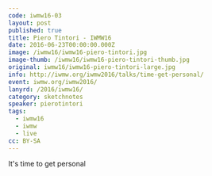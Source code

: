 ```yaml
---
code: iwmw16-03
layout: post
published: true
title: Piero Tintori - IWMW16
date: 2016-06-23T00:00:00.000Z
image: /iwmw16/iwmw16-piero-tintori.jpg
image-thumb: /iwmw16/iwmw16-piero-tintori-thumb.jpg
original: iwmw16/iwmw16-piero-tintori-large.jpg
info: http://iwmw.org/iwmw2016/talks/time-get-personal/
event: iwmw.org/iwmw2016/
lanyrd: /2016/iwmw16/
category: sketchnotes
speaker: pierotintori
tags:
  - iwmw16
  - iwmw
  - live
cc: BY-SA
---
```


It's time to get personal
